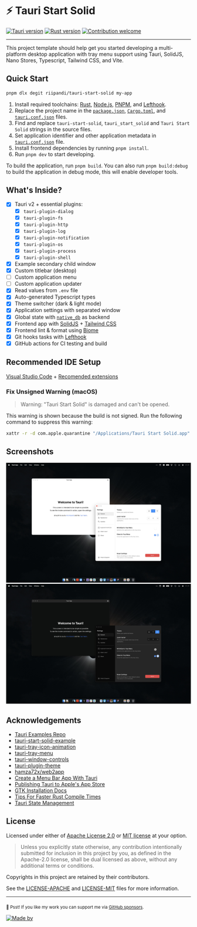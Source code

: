 # ⚡️ Tauri Start Solid

[![Tauri version](https://img.shields.io/badge/Tauri-v2.0.0-24C8DB.svg?logo=tauri)](https://tauri.app)
[![Rust version](https://img.shields.io/badge/rust-v1.77-orange.svg?logo=rust)](https://www.rust-lang.org)
[![Contribution welcome](https://img.shields.io/badge/Contributions-welcome-gray.svg)](https://github.com/riipandi/tauri-start-solid/pulse)
<!-- [![CI Test](https://github.com/riipandi/tauri-start-solid/actions/workflows/ci-test.yml/badge.svg)](https://github.com/riipandi/tauri-start-solid/actions/workflows/ci-test.yml) -->

---

This project template should help get you started developing a multi-platform desktop application
with tray menu support using Tauri, SolidJS, Nano Stores, Typescript, Tailwind CSS, and Vite.

## Quick Start

```sh
pnpm dlx degit riipandi/tauri-start-solid my-app
```

1. Install required toolchains: [Rust][rust], [Node.js][nodejs], [PNPM][pnpm], and [Lefthook][lefthook].
2. Replace the project name in the [`package.json`](./package.json), [`Cargo.toml`](./src-tauri/Cargo.toml),
   and [`tauri.conf.json`](./src-tauri/tauri.conf.json) files.
3. Find and replace `tauri-start-solid`, `tauri_start_solid` and `Tauri Start Solid` strings in the source files.
4. Set application identifier and other application metadata in [`tauri.conf.json`](./src-tauri/tauri.conf.json) file.
5. Install frontend dependencies by running `pnpm install`.
6. Run `pnpm dev` to start developing.

To build the application, run `pnpm build`. You can also run `pnpm build:debug`
to build the application in debug mode, this will enable developer tools.

## What's Inside?

- [x] Tauri v2 + essential plugins:
    - [x] `tauri-plugin-dialog`
    - [x] `tauri-plugin-fs`
    - [x] `tauri-plugin-http`
    - [x] `tauri-plugin-log`
    - [x] `tauri-plugin-notification`
    - [x] `tauri-plugin-os`
    - [x] `tauri-plugin-process`
    - [x] `tauri-plugin-shell`
- [x] Example secondary child window
- [x] Custom titlebar (desktop)
- [ ] Custom application menu
- [ ] Custom application updater
- [x] Read values from `.env` file
- [x] Auto-generated Typescript types
- [x] Theme switcher (dark & light mode)
- [x] Application settings with separated window
- [x] Global state with [`native_db`][native_db] as backend
- [x] Frontend app with [SolidJS][solidjs] + [Tailwind CSS][tailwindcss]
- [x] Frontend lint & format using [Biome][biome]
- [x] Git hooks tasks with [Lefthook][lefthook]
- [x] GitHub actions for CI testing and build

## Recommended IDE Setup

[Visual Studio Code](https://code.visualstudio.com/) + [Recomended extensions](./.vscode/extensions.json)

### Fix Unsigned Warning (macOS)

> Warning: "Tauri Start Solid" is damaged and can't be opened.

This warning is shown because the build is not signed. Run the following command
 to suppress this warning:

```sh
xattr -r -d com.apple.quarantine "/Applications/Tauri Start Solid.app"
```

## Screenshots

![Screenshot](./src/assets/images/screenshot-light.jpeg)
![Screenshot](./src/assets/images/screenshot-dark.jpeg)

## Acknowledgements

- [Tauri Examples Repo](https://github.com/tauri-apps/tauri/tree/dev/examples)
- [tauri-start-solid-example](https://github.com/dheater/tauri-start-solid-example)
- [tauri-tray-icon-animation](https://github.com/rming/tauri-tray-icon-animation)
- [tauri-tray-menu](https://github.com/rming/tauri-tray-menu)
- [tauri-window-controls](https://github.com/agmmnn/tauri-controls)
- [tauri-plugin-theme](https://github.com/wyhaya/tauri-plugin-theme)
- [hamza72x/web2app](https://github.com/hamza72x/web2app)
- [Create a Menu Bar App With Tauri](https://betterprogramming.pub/create-menubar-app-with-tauri-510ab7f7c43d)
- [Publishing Tauri to Apple's App Store](https://thinkgo.io/post/2023/02/publish_tauri_to_apples_app_store)
- [GTK Installation Docs](https://www.gtk.org/docs/installations/macos)
- [Tips For Faster Rust Compile Times](https://corrode.dev/blog/tips-for-faster-rust-compile-times)
- [Tauri State Management](https://tauri.by.simon.hyll.nu/concepts/tauri/state_management)

## License

Licensed under either of [Apache License 2.0][license-apache] or [MIT license][license-mit] at your option.

> Unless you explicitly state otherwise, any contribution intentionally submitted
> for inclusion in this project by you, as defined in the Apache-2.0 license, shall
> be dual licensed as above, without any additional terms or conditions.

Copyrights in this project are retained by their contributors.

See the [LICENSE-APACHE](./LICENSE-APACHE) and [LICENSE-MIT](./LICENSE-MIT) files
for more information.

[rust]: https://www.rust-lang.org/tools/install
[solidjs]: https://www.solidjs.com
[biome]: https://biomejs.dev
[nodejs]: https://nodejs.org/en/download
[pnpm]: https://pnpm.io/installation
[tailwindcss]: https://tailwindcss.com
[native_db]: https://github.com/vincent-herlemont/native_db
[lefthook]: https://github.com/evilmartians/lefthook
[riipandi-twitter]: https://twitter.com/intent/follow?screen_name=riipandi
[license-mit]: https://choosealicense.com/licenses/mit/
[license-apache]: https://choosealicense.com/licenses/apache-2.0/

---

<sub>🤫 Psst! If you like my work you can support me via [GitHub sponsors](https://github.com/sponsors/riipandi).</sub>

[![Made by](https://badgen.net/badge/icon/Made%20by%20Aris%20Ripandi?icon=bitcoin-lightning&label&color=black&labelColor=black)][riipandi-twitter]
